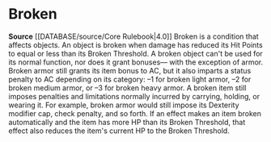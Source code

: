 ﻿---
id: '2'
name: Broken
source: null

---
# Broken

**Source** [[DATABASE/source/Core Rulebook|4.0]]
Broken is a condition that affects objects. An object is broken when damage has reduced its Hit Points to equal or less than its Broken Threshold. A broken object can't be used for its normal function, nor does it grant bonuses— with the exception of armor. Broken armor still grants its item bonus to AC, but it also imparts a status penalty to AC depending on its category: –1 for broken light armor, –2 for broken medium armor, or –3 for broken heavy armor.
 A broken item still imposes penalties and limitations normally incurred by carrying, holding, or wearing it. For example, broken armor would still impose its Dexterity modifier cap, check penalty, and so forth.
 If an effect makes an item broken automatically and the item has more HP than its Broken Threshold, that effect also reduces the item's current HP to the Broken Threshold.